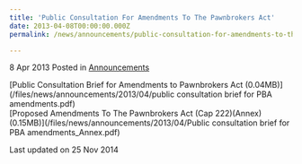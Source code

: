 ```yaml
---
title: 'Public Consultation For Amendments To The Pawnbrokers Act'
date: 2013-04-08T00:00:00.000Z
permalink: /news/announcements/public-consultation-for-amendments-to-the-pawnbrokers-act

---
```



8 Apr 2013 Posted in [Announcements](/news/announcements) 

[Public Consultation Brief for Amendments to Pawnbrokers Act (0.04MB)](/files/news/announcements/2013/04/public consultation brief for PBA amendments.pdf)  
[Proposed Amendments To The Pawnbrokers Act (Cap 222)(Annex) (0.15MB)](/files/news/announcements/2013/04/Public consultation brief for PBA amendments_Annex.pdf)



<p class="right-side-updated">Last updated on 25 Nov 2014</p> 


